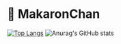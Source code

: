 # 💛 MakaronChan
[![Top Langs](https://github-readme-stats.vercel.app/api/top-langs/?username=MakaronChan&langs_count=8)](https://github.com/anuraghazra/github-readme-stats)
![Anurag's GitHub stats](https://github-readme-stats.vercel.app/api?username=MakaronChan&show_icons=true&theme=dracula&bg_color=DEG,BLUE,RED,PURPLE)
